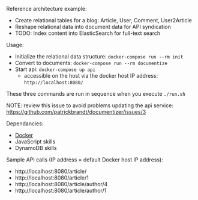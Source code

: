 
Reference architecture example:

* Create relational tables for a blog: Article, User, Comment, User2Article
* Reshape relational data into document data for API syndication
* TODO: Index content into ElasticSearch for full-text search

Usage:

* Initialize the relational data structure: ```docker-compose run --rm init```
* Convert to documents: ```docker-compose run --rm documentize```
* Start api: ```docker-compose up api```
  * accessible on the host via the docker host IP address: ```http://localhost:8080/```

These three commands are run in sequence when you execute ```./run.sh```

NOTE: review this issue to avoid problems updating the api service: https://github.com/patrickbrandt/documentizer/issues/3

Dependancies:

* [Docker](https://docs.docker.com/install/#supported-platforms)
* JavaScript skills
* DynamoDB skills

Sample API calls (IP address = default Docker host IP address):

* http://localhost:8080/article/
* http://localhost:8080/article/1
* http://localhost:8080/article/author/4
* http://localhost:8080/article/author/1
